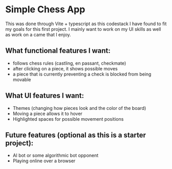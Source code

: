# Simple Chess App
This was done through Vite + typescript as this codestack I have found to fit my goals for this first project. I mainly want to work on my UI skills as well as work on a came that I enjoy.
## What functional features I want:
- follows chess rules (castling, en passant, checkmate)
- after clicking on a piece, it shows possible moves
- a piece that is currently preventing a check is blocked from being movable

## What UI features I want:
- Themes (changing how pieces look and the color of the board)
- Moving a piece allows it to hover
- Highlighted spaces for possible movement positions

## Future features (optional as this is a starter project):
- AI bot or some algorithmic bot opponent
- Playing online over a browser
